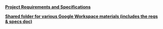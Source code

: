 **[Project Requirements and Specifications](https://docs.google.com/document/d/1qBZYyRHA98G97s_9qiu5GK0fCEuUHJ5U/edit?usp=drive_link&ouid=100311524035946867930&rtpof=true&sd=true)**

**[Shared folder for various Google Workspace materials (includes the reqs & specs doc)](https://drive.google.com/drive/folders/14TOyM5aJg555kvE9R8PM4_ljGCMuP1nl?usp=drive_link*)**
